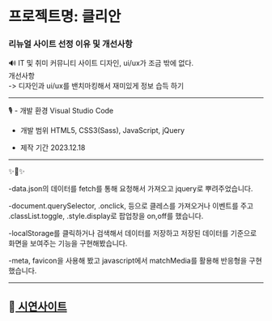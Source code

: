 # 프로젝트명: 클리안


### 리뉴얼 사이트 선정 이유 및 개선사항

🔊 IT 및 취미 커뮤니티 사이트 디자인, ui/ux가 조금 밖에 없다.  
개선사항  
-> 디자인과 ui/ux를 밴치마킹해서 재미있게 정보 습득 하기

-------------

 🎙️ - 개발 환경
      Visual Studio Code

   - 개발 범위
     HTML5, CSS3(Sass), JavaScript, jQuery
 
   - 제작 기간
   2023.12.18

-------------
✨🎺✨

-data.json의 데이터를 fetch를 통해 요청해서 가져오고 jquery로 뿌려주었습니다.

-document.querySelector, .onclick, 등으로 클레스를 가져오거나 이벤트를 주고 
 .classList.toggle, .style.display로 팝업창을 on,off를 했습니다.
 

-localStorage를 클릭하거나 검색해서 데이터를 저장하고 저장된 데이터를 기준으로 화면을 보여주는 기능을 구현해봤습니다.

-meta, favicon을 사용해 봤고 javascript에서 matchMedia를 활용해 반응형을 구현했습니다.

-------------
## 📢<a href="https://repeat0105.github.io/cliening_one/"> 시연사이트 <a/>
